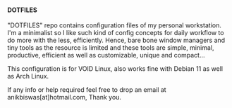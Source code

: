 #### DOTFILES

"DOTFILES" repo contains configuration files of my personal workstation. I'm a minimalist so I like such kind of config concepts for daily workflow to do more with the less, efficiently. Hence, bare bone window managers and tiny tools as the resource is limited and these tools are simple, minimal, productive, efficient as well as customizable, unique and compact...

This configuration is for VOID Linux, also works fine with Debian 11 as well as Arch Linux.

If any info or help required feel free to drop an email at anikbiswas[at]hotmail.com, Thank you.
